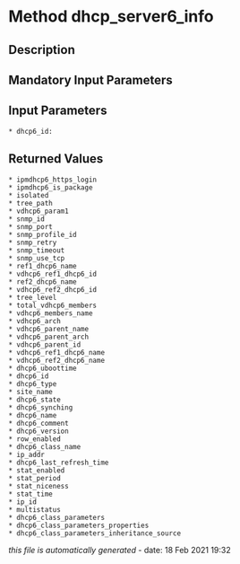 # Method dhcp_server6_info

## Description
	

## Mandatory Input Parameters

## Input Parameters
	* dhcp6_id:

## Returned Values
	* ipmdhcp6_https_login
	* ipmdhcp6_is_package
	* isolated
	* tree_path
	* vdhcp6_param1
	* snmp_id
	* snmp_port
	* snmp_profile_id
	* snmp_retry
	* snmp_timeout
	* snmp_use_tcp
	* ref1_dhcp6_name
	* vdhcp6_ref1_dhcp6_id
	* ref2_dhcp6_name
	* vdhcp6_ref2_dhcp6_id
	* tree_level
	* total_vdhcp6_members
	* vdhcp6_members_name
	* vdhcp6_arch
	* vdhcp6_parent_name
	* vdhcp6_parent_arch
	* vdhcp6_parent_id
	* vdhcp6_ref1_dhcp6_name
	* vdhcp6_ref2_dhcp6_name
	* dhcp6_uboottime
	* dhcp6_id
	* dhcp6_type
	* site_name
	* dhcp6_state
	* dhcp6_synching
	* dhcp6_name
	* dhcp6_comment
	* dhcp6_version
	* row_enabled
	* dhcp6_class_name
	* ip_addr
	* dhcp6_last_refresh_time
	* stat_enabled
	* stat_period
	* stat_niceness
	* stat_time
	* ip_id
	* multistatus
	* dhcp6_class_parameters
	* dhcp6_class_parameters_properties
	* dhcp6_class_parameters_inheritance_source


*this file is automatically generated* - date: 18 Feb 2021 19:32